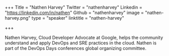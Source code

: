 +++
Title = "Nathen Harvey"
Twitter = "nathenharvey"
Linkedin = "https://linkedin.com/in/nathen"
Github = "nathenharvey"
image = "nathen-harvey.png"
type = "speaker"
linktitle = "nathen-harvey"

+++

Nathen Harvey, Cloud Developer Advocate at Google, helps the community understand and apply DevOps and SRE practices in the cloud. Nathen is part of the DevOps Days conferences global organizing committee.

